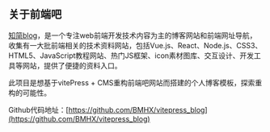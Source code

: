 ## 关于前端吧

[知简blog](http://47.84.93.190:8080/blog/#/home)，是一个专注web前端开发技术内容为主的博客网站和前端网址导航，收集有一大批前端相关的技术资料网站，包括Vue.js、React、Node.js、CSS3、HTML5、JavaScript教程网站、热门JS框架、icon素材图库、交互设计、开发工具等网站，提供了便捷的资料入口。

此项目是想基于vitePress + CMS重构前端吧网站而搭建的个人博客模板，探索重构的可能性。

Github代码地址：[https://github.com/BMHX/vitepress_blog](https://github.com/BMHX/vitepress_blog)